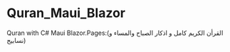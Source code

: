 # Quran_Maui_Blazor
Quran with C# Maui Blazor.Pages:(القرأن الكريم كامل و اذكار الصباح والمساء و نسابيح)
